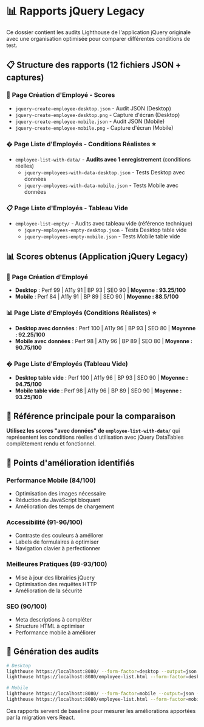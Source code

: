 # 📊 Rapports jQuery Legacy

Ce dossier contient les audits Lighthouse de l'application jQuery originale avec une organisation optimisée pour comparer différentes conditions de test.

## 📋 Structure des rapports (12 fichiers JSON + captures)

### 📄 **Page Création d'Employé - Scores**

- `jquery-create-employee-desktop.json` - Audit JSON (Desktop)
- `jquery-create-employee-desktop.png` - Capture d'écran (Desktop)
- `jquery-create-employee-mobile.json` - Audit JSON (Mobile)
- `jquery-create-employee-mobile.png` - Capture d'écran (Mobile)

### � **Page Liste d'Employés - Conditions Réalistes** ⭐

- `employee-list-with-data/` - **Audits avec 1 enregistrement** (conditions réelles)
  - `jquery-employees-with-data-desktop.json` - Tests Desktop avec données
  - `jquery-employees-with-data-mobile.json` - Tests Mobile avec données

### 📋 **Page Liste d'Employés - Tableau Vide**

- `employee-list-empty/` - Audits avec tableau vide (référence technique)
  - `jquery-employees-empty-desktop.json` - Tests Desktop table vide
  - `jquery-employees-empty-mobile.json` - Tests Mobile table vide

## 📊 Scores obtenus (Application jQuery Legacy)

### 📄 **Page Création d'Employé**

- **Desktop** : Perf 99 | A11y 91 | BP 93 | SEO 90 | **Moyenne : 93.25/100**
- **Mobile** : Perf 84 | A11y 91 | BP 89 | SEO 90 | **Moyenne : 88.5/100**

### 📊 **Page Liste d'Employés (Conditions Réalistes)** ⭐

- **Desktop avec données** : Perf 100 | A11y 96 | BP 93 | SEO 80 | **Moyenne : 92.25/100**
- **Mobile avec données** : Perf 98 | A11y 96 | BP 89 | SEO 80 | **Moyenne : 90.75/100**

### � **Page Liste d'Employés (Tableau Vide)**

- **Desktop table vide** : Perf 100 | A11y 96 | BP 93 | SEO 90 | **Moyenne : 94.75/100**
- **Mobile table vide** : Perf 98 | A11y 96 | BP 89 | SEO 90 | **Moyenne : 93.25/100**

## 🎯 **Référence principale pour la comparaison**

**Utilisez les scores "avec données" de `employee-list-with-data/`** qui représentent les conditions réelles d'utilisation avec jQuery DataTables complètement rendu et fonctionnel.

## 🎯 Points d'amélioration identifiés

### Performance Mobile (84/100)

- Optimisation des images nécessaire
- Réduction du JavaScript bloquant
- Amélioration des temps de chargement

### Accessibilité (91-96/100)

- Contraste des couleurs à améliorer
- Labels de formulaires à optimiser
- Navigation clavier à perfectionner

### Meilleures Pratiques (89-93/100)

- Mise à jour des librairies jQuery
- Optimisation des requêtes HTTP
- Amélioration de la sécurité

### SEO (90/100)

- Meta descriptions à compléter
- Structure HTML à optimiser
- Performance mobile à améliorer

## 🔧 Génération des audits

```bash
# Desktop
lighthouse https://localhost:8080/ --form-factor=desktop --output=json --output-path=create-employee-desktop.json
lighthouse https://localhost:8080/employee-list.html --form-factor=desktop --output=json --output-path=employee-list-desktop.json

# Mobile
lighthouse https://localhost:8080/ --form-factor=mobile --output=json --output-path=create-employee-mobile.json
lighthouse https://localhost:8080/employee-list.html --form-factor=mobile --output=json --output-path=employee-list-mobile.json
```

Ces rapports servent de baseline pour mesurer les améliorations apportées par la migration vers React.
